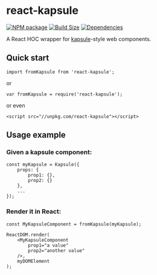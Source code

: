react-kapsule
=============

[![NPM package][npm-img]][npm-url]
[![Build Size][build-size-img]][build-size-url]
[![Dependencies][dependencies-img]][dependencies-url]

A React HOC wrapper for [kapsule](https://github.com/vasturiano/kapsule)-style web components.

## Quick start

```
import fromKapsule from 'react-kapsule';
```
or
```
var fromKapsule = require('react-kapsule');
```
or even
```
<script src="//unpkg.com/react-kapsule"></script>
```

## Usage example

### Given a kapsule component:
```
const myKapsule = Kapsule({ 
    props: {
        prop1: {},
        prop2: {}
    },
    ... 
});
```

### Render it in React:
```
const MyKapsuleComponent = fromKapsule(myKapsule);

ReactDOM.render(
    <MyKapsuleComponent
        prop1="a value"
        prop2="another value"
    />, 
    myDOMElement
);
```

[npm-img]: https://img.shields.io/npm/v/react-kapsule.svg
[npm-url]: https://npmjs.org/package/react-kapsule
[build-size-img]: https://img.shields.io/bundlephobia/minzip/react-kapsule.svg
[build-size-url]: https://bundlephobia.com/result?p=react-kapsule
[dependencies-img]: https://img.shields.io/david/vasturiano/react-kapsule.svg
[dependencies-url]: https://david-dm.org/vasturiano/react-kapsule
